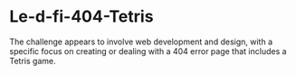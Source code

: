 # Le-d-fi-404-Tetris
The challenge appears to involve web development and design, with a specific focus on creating or dealing with a 404 error page that includes a Tetris game. 
